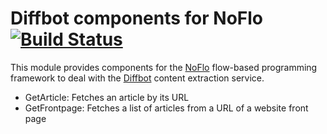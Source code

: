 Diffbot components for NoFlo [![Build Status](https://travis-ci.org/noflo/noflo-diffbot.svg?branch=master)](https://travis-ci.org/noflo/noflo-diffbot)
=========================

This module provides components for the [NoFlo](http://noflojs.org/) flow-based programming framework to deal with the [Diffbot](http://www.diffbot.com/) content extraction service.

* GetArticle: Fetches an article by its URL
* GetFrontpage: Fetches a list of articles from a URL of a website front page
